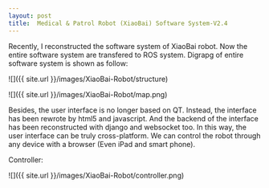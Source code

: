 ```yaml
---
layout: post
title:  Medical & Patrol Robot (XiaoBai) Software System-V2.4
---
```


Recently, I reconstructed the software system of XiaoBai robot. Now the entire software system are transfered to ROS system. Digrapg of entire software system is shown as follow:

![]({{ site.url }}/images/XiaoBai-Robot/structure)

![]({{ site.url }}/images/XiaoBai-Robot/map.png)

Besides, the user interface is no longer based on QT. Instead, the interface has been rewrote by html5 and javascript. And the backend of the interface has been reconstructed with django and websocket too. In this way, the user interface can be truly cross-platform. We can control the robot through any device with a browser (Even iPad and smart phone).

Controller:

![]({{ site.url }}/images/XiaoBai-Robot/controller.png)